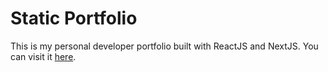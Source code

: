 # Static Portfolio

This is my personal developer portfolio built with ReactJS and NextJS. You can visit it [here](https://tareqalyousef.com).